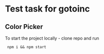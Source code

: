 # Test task for gotoinc

## Color Picker 

To start the project locally - clone repo and run

```
 npm i && npm start
```
